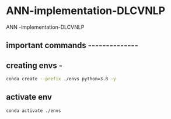 # ANN-implementation-DLCVNLP

ANN -implementation-DLCVNLP


## important commands --------------

## creating envs -
```bash
conda create --prefix ./envs python=3.8 -y
```

## activate env
```bash
conda activate ./envs
```
